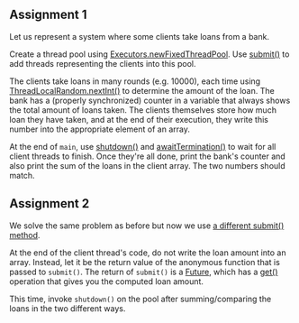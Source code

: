 ## Assignment 1

Let us represent a system where some clients take loans from a bank.

Create a thread pool using [Executors.newFixedThreadPool](https://docs.oracle.com/javase/7/docs/api/java/util/concurrent/Executors.html#newFixedThreadPool(int)).
Use [submit()](https://docs.oracle.com/en/java/javase/17/docs/api/java.base/java/util/concurrent/ExecutorService.html#submit(java.lang.Runnable)) to add threads representing the clients into this pool.

The clients take loans in many rounds (e.g. 10000), each time using [ThreadLocalRandom.nextInt()](https://docs.oracle.com/en/java/javase/17/docs/api/java.base/java/util/concurrent/ThreadLocalRandom.html#nextInt(int,int)) to determine the amount of the loan.
The bank has a (properly synchronized) counter in a variable that always shows the total amount of loans taken.
The clients themselves store how much loan they have taken, and at the end of their execution, they write this number into the appropriate element of an array.

At the end of `main`, use [shutdown()](https://docs.oracle.com/en/java/javase/17/docs/api/java.base/java/util/concurrent/ExecutorService.html#shutdown()) and [awaitTermination()](https://docs.oracle.com/en/java/javase/17/docs/api/java.base/java/util/concurrent/ExecutorService.html#awaitTermination(long,java.util.concurrent.TimeUnit)) to wait for all client threads to finish.
Once they're all done, print the bank's counter and also print the sum of the loans in the client array.
The two numbers should match.


## Assignment 2

We solve the same problem as before but now we use [a different submit() method](https://docs.oracle.com/en/java/javase/17/docs/api/java.base/java/util/concurrent/ExecutorService.html#submit(java.util.concurrent.Callable)).

At the end of the client thread's code, do not write the loan amount into an array.
Instead, let it be the return value of the anonymous function that is passed to `submit()`.
The return of `submit()` is a [Future](https://docs.oracle.com/en/java/javase/17/docs/api/java.base/java/util/concurrent/Future.html), which has a [get()](https://docs.oracle.com/en/java/javase/17/docs/api/java.base/java/util/concurrent/Future.html#get()) operation that gives you the computed loan amount.

This time, invoke `shutdown()` on the pool after summing/comparing the loans in the two different ways.
